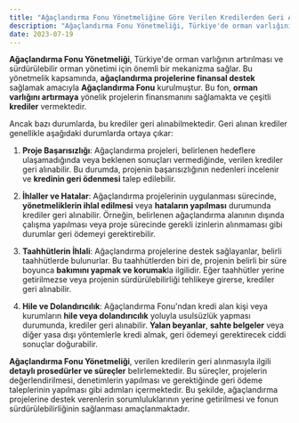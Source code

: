 ```yaml
---
title: "Ağaçlandırma Fonu Yönetmeliğine Göre Verilen Kredilerden Geri Alınanlar Nedir?"
description: "Ağaçlandırma Fonu Yönetmeliği, Türkiye'de orman varlığının artırılması ve sürdürülebilir orman yönetimi için önemli bir mekanizma sağlar"
date: 2023-07-19
---
```


**Ağaçlandırma Fonu Yönetmeliği**, Türkiye'de orman varlığının artırılması ve sürdürülebilir orman yönetimi için önemli
bir mekanizma sağlar. Bu yönetmelik kapsamında, **ağaçlandırma projelerine finansal destek** sağlamak amacıyla
**Ağaçlandırma Fonu** kurulmuştur. Bu fon, **orman varlığını artırmaya** yönelik projelerin finansmanını sağlamakta ve
çeşitli **krediler** vermektedir.

Ancak bazı durumlarda, bu krediler geri alınabilmektedir. Geri alınan krediler genellikle aşağıdaki durumlarda ortaya
çıkar:

1. **Proje Başarısızlığı**: Ağaçlandırma projeleri, belirlenen hedeflere ulaşamadığında veya beklenen sonuçları
   vermediğinde, verilen krediler geri alınabilir. Bu durumda, projenin başarısızlığının nedenleri incelenir ve
   **kredinin geri ödenmesi** talep edilebilir.

2. **İhlaller ve Hatalar**: Ağaçlandırma projelerinin uygulanması sürecinde, **yönetmeliklerin ihlal edilmesi** veya
   **hataların yapılması** durumunda krediler geri alınabilir. Örneğin, belirlenen ağaçlandırma alanının dışında çalışma
   yapılması veya proje sürecinde gerekli izinlerin alınmaması gibi durumlar geri ödemeyi gerektirebilir.

3. **Taahhütlerin İhlali**: Ağaçlandırma projelerine destek sağlayanlar, belirli taahhütlerde bulunurlar. Bu
   taahhütlerden biri de, projenin belirli bir süre boyunca **bakımını yapmak ve korumak**la ilgilidir. Eğer taahhütler
   yerine getirilmezse veya projenin sürdürülebilirliği tehlikeye girerse, krediler geri alınabilir.

4. **Hile ve Dolandırıcılık**: Ağaçlandırma Fonu'ndan kredi alan kişi veya kurumların **hile veya dolandırıcılık**
   yoluyla usulsüzlük yapması durumunda, krediler geri alınabilir. **Yalan beyanlar**, **sahte belgeler** veya diğer
   yasa dışı yöntemlerle kredi almak, geri ödemeyi gerektirecek ciddi sonuçlar doğurabilir.

**Ağaçlandırma Fonu Yönetmeliği**, verilen kredilerin geri alınmasıyla ilgili **detaylı prosedürler ve süreçler**
belirlemektedir. Bu süreçler, projelerin değerlendirilmesi, denetimlerin yapılması ve gerektiğinde geri ödeme
taleplerinin yapılması gibi adımları içermektedir. Bu şekilde, ağaçlandırma projelerine destek verenlerin
sorumluluklarının yerine getirilmesi ve fonun sürdürülebilirliğinin sağlanması amaçlanmaktadır.

